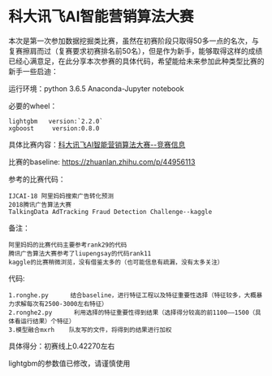 # 科大讯飞AI智能营销算法大赛
本次是第一次参加数据挖掘类比赛，虽然在初赛阶段只取得50多一点的名次，与复赛擦肩而过（复赛要求初赛排名前50名），但是作为新手，能够取得这样的成绩已经心满意足，在此分享本次参赛的具体代码，希望能给未来参加此种类型比赛的新手一些启迪：

运行环境：python 3.6.5 Anaconda-Jupyter notebook

必要的wheel：

	lightgbm   version:`2.2.0`     
	xgboost     version:0.8.0
具体比赛内容：[科大讯飞AI智能营销算法大赛--竞赛信息](http://www.pkbigdata.com/common/cmpt/2018%E7%A7%91%E5%A4%A7%E8%AE%AF%E9%A3%9EAI%E8%90%A5%E9%94%80%E7%AE%97%E6%B3%95%E5%A4%A7%E8%B5%9B_%E7%AB%9E%E8%B5%9B%E4%BF%A1%E6%81%AF.html)

比赛的baseline: https://zhuanlan.zhihu.com/p/44956113

参考的比赛代码：

	IJCAI-18 阿里妈妈搜索广告转化预测
	2018腾讯广告算法大赛
	TalkingData AdTracking Fraud Detection Challenge--kaggle
备注：

	阿里妈妈的比赛代码主要参考rank29的代码
	腾讯广告算法大赛参考了liupengsay的代码rank11
	kaggle的比赛稍微浏览，没有借鉴太多的（也可能信息有疏漏，没有太多关注）
代码:

	1.ronghe.py      结合baseline，进行特征工程以及特征重要性选择（特征较多，大概暴力求解每次有2500-3000左右特征）
	2.ronghe2.py      利用选择的特征重要性得到结果（选择得分较高的前1100——1500（具体看运行结果）个特征）
	3.模型融合mxrh    队友写的文件，将得到的结果进行加权
具体得分：初赛线上0.42270左右

lightgbm的参数值已修改，请谨慎使用
